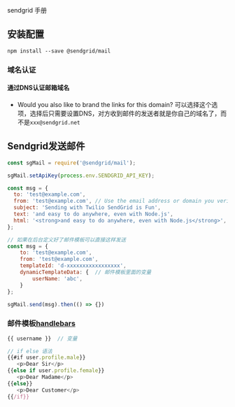sendgrid 手册

## 安装配置

```shell
npm install --save @sendgrid/mail
```

### 域名认证

#### 通过DNS认证邮箱域名

- Would you also like to brand the links for this domain? 可以选择这个选项，选择后只需要设置DNS，对方收到邮件的发送者就是你自己的域名了，而不是`xxx@sendgrid.net`

## Sendgrid发送邮件

```javascript
const sgMail = require('@sendgrid/mail');

sgMail.setApiKey(process.env.SENDGRID_API_KEY);

const msg = {
  to: 'test@example.com',
  from: 'test@example.com', // Use the email address or domain you verified above
  subject: 'Sending with Twilio SendGrid is Fun',
  text: 'and easy to do anywhere, even with Node.js',
  html: '<strong>and easy to do anywhere, even with Node.js</strong>',
};

// 如果在后台定义好了邮件模板可以直接这样发送
const msg = {
    to: 'test@example.com',
    from: 'test@example.com',
    templateId: 'd-xxxxxxxxxxxxxxxxx',
    dynamicTemplateData: {	// 邮件模板里面的变量
        userName: 'abc',
    }
};

sgMail.send(msg).then(() => {})
```

### 邮件模板[handlebars](https://docs.sendgrid.com/for-developers/sending-email/using-handlebars)

```javascript
{{ username }}	// 变量

// if else 语法
{{#if user.profile.male}}
   <p>Dear Sir</p>
{{else if user.profile.female}}
   <p>Dear Madame</p>
{{else}}
   <p>Dear Customer</p>
{{/if}}
```